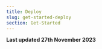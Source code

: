 ```yaml
---
title: Deploy
slug: get-started-deploy
section: Get-Started
---
```


**Last updated 27th November 2023**

